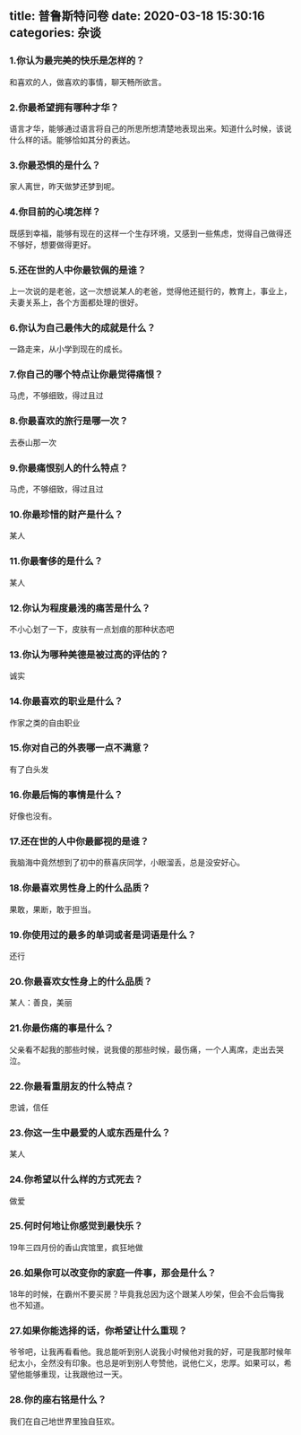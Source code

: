title: 普鲁斯特问卷
date: 2020-03-18 15:30:16
categories: 杂谈
---


### 1.你认为最完美的快乐是怎样的？
和喜欢的人，做喜欢的事情，聊天畅所欲言。

### 2.你最希望拥有哪种才华？

语言才华，能够通过语言将自己的所思所想清楚地表现出来。知道什么时候，该说什么样的话。能够恰如其分的表达。
### 3.你最恐惧的是什么？
家人离世，昨天做梦还梦到呢。

### 4.你目前的心境怎样？
既感到幸福，能够有现在的这样一个生存环境，又感到一些焦虑，觉得自己做得还不够好，想要做得更好。
### 5.还在世的人中你最钦佩的是谁？
上一次说的是老爸，这一次想说某人的老爸，觉得他还挺行的，教育上，事业上，夫妻关系上，各个方面都处理的很好。

### 6.你认为自己最伟大的成就是什么？
一路走来，从小学到现在的成长。
### 7.你自己的哪个特点让你最觉得痛恨？
马虎，不够细致，得过且过
### 8.你最喜欢的旅行是哪一次？
去泰山那一次
### 9.你最痛恨别人的什么特点？
马虎，不够细致，得过且过
### 10.你最珍惜的财产是什么？
某人
### 11.你最奢侈的是什么？
某人
### 12.你认为程度最浅的痛苦是什么？
不小心划了一下，皮肤有一点划痕的那种状态吧
### 13.你认为哪种美德是被过高的评估的？
诚实
### 14.你最喜欢的职业是什么？
作家之类的自由职业
### 15.你对自己的外表哪一点不满意？
有了白头发
### 16.你最后悔的事情是什么？
好像也没有。
### 17.还在世的人中你最鄙视的是谁？
我脑海中竟然想到了初中的蔡喜庆同学，小眼溜丢，总是没安好心。
### 18.你最喜欢男性身上的什么品质？
果敢，果断，敢于担当。
### 19.你使用过的最多的单词或者是词语是什么？
还行
### 20.你最喜欢女性身上的什么品质？
某人：善良，美丽
### 21.你最伤痛的事是什么？
父亲看不起我的那些时候，说我傻的那些时候，最伤痛，一个人离席，走出去哭泣。
### 22.你最看重朋友的什么特点？
忠诚，信任
### 23.你这一生中最爱的人或东西是什么？
某人
### 24.你希望以什么样的方式死去？
做爱
### 25.何时何地让你感觉到最快乐？
19年三四月份的香山宾馆里，疯狂地做
### 26.如果你可以改变你的家庭一件事，那会是什么？
18年的时候，在霸州不要买房？毕竟我总因为这个跟某人吵架，但会不会后悔我也不知道。
### 27.如果你能选择的话，你希望让什么重现？
爷爷吧，让我再看看他。我总能听到别人说我小时候他对我的好，可是我那时候年纪太小，全然没有印象。也总是听到别人夸赞他，说他仁义，忠厚。如果可以，希望他能够重现，让我跟他过一天。
### 28.你的座右铭是什么？
我们在自己地世界里独自狂欢。
